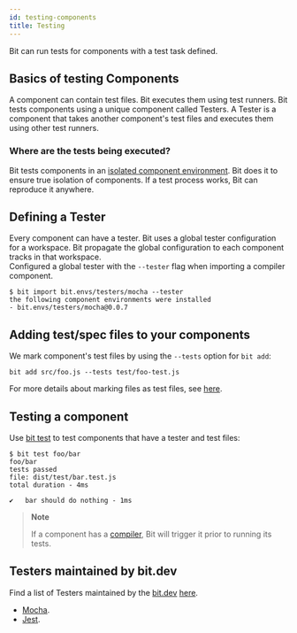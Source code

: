 ```yaml
---
id: testing-components
title: Testing
---
```


Bit can run tests for components with a test task defined.

## Basics of testing Components

A component can contain test files. Bit executes them using test runners. Bit tests components using a unique component called Testers. A Tester is a component that takes another component's test files and executes them using other test runners.

### Where are the tests being executed?

Bit tests components in an [isolated component environment](/docs/how-bit-works#component-isolation). Bit does it to ensure true isolation of components. If a test process works, Bit can reproduce it anywhere.

## Defining a Tester

Every component can have a tester. Bit uses a global tester configuration for a workspace. Bit propagate the global configuration to each component tracks in that workspace.  
Configured a global tester with the `--tester` flag when importing a compiler component.

```shell
$ bit import bit.envs/testers/mocha --tester
the following component environments were installed
- bit.envs/testers/mocha@0.0.7
```

## Adding test/spec files to your components

We mark component's test files by using the `--tests` option for `bit add`:

```shell
bit add src/foo.js --tests test/foo-test.js
```

For more details about marking files as test files, see [here](/docs/add-and-isolate-components#track-a-component-with-test-spec-files).

## Testing a component

Use [bit test](/docs/apis/cli-all#test) to test components that have a tester and test files:

```shell
$ bit test foo/bar
foo/bar
tests passed
file: dist/test/bar.test.js
total duration - 4ms

✔   bar should do nothing - 1ms
```

> **Note**
>
> If a component has a [compiler](/docs/building-components.html), Bit will trigger it prior to running its tests.

## Testers maintained by bit.dev

Find a list of Testers maintained by the [bit.dev](https://bit.dev) [here](https://bit.dev/bit/envs).

- [Mocha](https://bit.dev/bit/envs/testers/mocha).
- [Jest](https://bit.dev/bit/envs/testers/jest).
